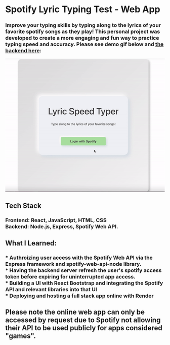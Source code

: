 # Spotify Lyric Typing Test - Web App

### Improve your typing skills by typing along to the lyrics of your favorite spotify songs as they play! This personal project was developed to create a more engaging and fun way to practice typing speed and accuracy. Please see demo gif below and [the backend here](https://github.com/AaronFlore/Lyric-Speed-Typer-Backend "the backend repo here"): 

![](./public/demo.gif)

## Tech Stack 
### Frontend: React, JavaScript, HTML, CSS<br /> Backend: Node.js, Express, Spotify Web API.
## What I Learned:<br />
### * Authroizing user access with the Spotify Web API via the Express framework and spotify-web-api-node library.<br /> * Having the backend server refresh the user's spotify access token before expiring for uninterrupted app access.<br /> * Building a UI with React Bootstrap and integrating the Spotify API and relevant libraries into that UI<br /> * Deploying and hosting a full stack app online with Render
## Please note the online web app can only be accessed by request due to Spotify not allowing their API to be used publicly for apps considered "games".
